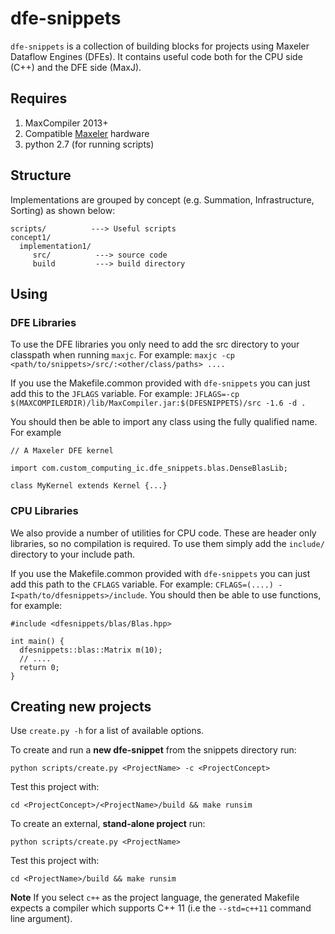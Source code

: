 # dfe-snippets

`dfe-snippets` is a collection of building blocks for projects using Maxeler Dataflow Engines (DFEs).
It contains useful code both for the CPU side (C++) and the DFE side (MaxJ).

## Requires

1. MaxCompiler 2013+
2. Compatible [Maxeler](http://www.maxeler.com/products/) hardware
3. python 2.7 (for running scripts)

## Structure

Implementations are grouped by concept (e.g. Summation, Infrastructure, Sorting) as shown below:

```
scripts/          ---> Useful scripts
concept1/
  implementation1/
     src/          ---> source code
     build         ---> build directory
```

## Using

### DFE Libraries

To use the DFE libraries you only need to add the src directory to your classpath when running `maxjc`. For example:
`maxjc -cp <path/to/snippets>/src/:<other/class/paths> ....`

If you use the Makefile.common provided with `dfe-snippets` you can just add this to the `JFLAGS` variable. For example:
`JFLAGS=-cp $(MAXCOMPILERDIR)/lib/MaxCompiler.jar:$(DFESNIPPETS)/src -1.6 -d .`

You should then be able to import any class using the fully qualified name. For example

```
// A Maxeler DFE kernel

import com.custom_computing_ic.dfe_snippets.blas.DenseBlasLib; 

class MyKernel extends Kernel {...}
```

### CPU Libraries

We also provide a number of utilities for CPU code. These are header only libraries, so no compilation is required.
To use them simply add the `include/` directory to your include path.

If you use the Makefile.common provided with `dfe-snippets` you can just add this path to the `CFLAGS` variable. For example: `CFLAGS=(....) -I<path/to/dfesnippets>/include`. You should then be able to use functions, for example:

```
#include <dfesnippets/blas/Blas.hpp>

int main() {
  dfesnippets::blas::Matrix m(10);
  // ....
  return 0;
}
```

## Creating new projects

Use `create.py -h` for a list of available options.

To create and run a __new dfe-snippet__ from the snippets directory run:
```
python scripts/create.py <ProjectName> -c <ProjectConcept>
```

Test this project with:
```
cd <ProjectConcept>/<ProjectName>/build && make runsim
```

To create an external, __stand-alone project__ run:

```
python scripts/create.py <ProjectName>
```

Test this project with:
```
cd <ProjectName>/build && make runsim
```

__Note__ If you select `c++` as the project language, the generated Makefile expects a compiler which supports C++ 11 (i.e the `--std=c++11` command line argument).
